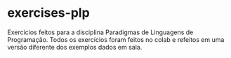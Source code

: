 # exercises-plp
Exercícios feitos para a disciplina Paradigmas de Linguagens de Programação.
Todos os exercícios foram feitos no colab e refeitos em uma versão diferente dos exemplos dados em sala.
